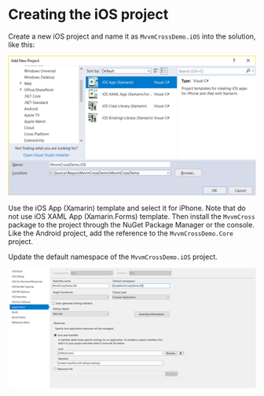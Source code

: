 # Creating the iOS project

Create a new iOS project and name it as `MvvmCrossDemo.iOS` into the solution, like this:

![](../../.gitbook/assets/image%20%2811%29.png)

Use the iOS App \(Xamarin\) template and select it for iPhone. Note that do not use iOS XAML App \(Xamarin.Forms\) template. Then install the `MvvmCross` package to the project through the NuGet Package Manager or the console. Like the Android project, add the reference to the `MvvmCrossDemo.Core` project.

Update the default namespace of the `MvvmCrossDemo.iOS` project.

![](../../.gitbook/assets/image%20%2829%29.png)

